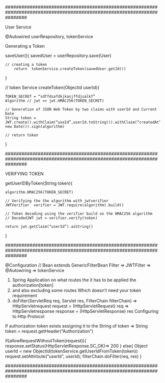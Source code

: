 
########################################################################################################################

User Service

@Autowired userRespository, tokenService



Generating a Token

saveUser(){
savedUser = userRepository.save(User)

	// creating a token 
        return  tokenService.createToken(savedUser.getId())

}

// token Service
createToken(ObjectId userId){

	TOKEN_SECRET = “sdffdsafdkjkasjffdjsalkf”
	Algorithm // jwt => jwt.HMAC256(TOKEN_SECRET)

	// Generation of JSON Web Token by two claims with userId and Current Date
	String token = JWT.create().withClaim(“useId”,userId.toString()).withClaim(“createdAt”, new Date()).sign(algorithm)

	// return token 


}

########################################################################################################################

VERIFYING TOKEN


getUserIDByToken(String token){

	algorithm.HMAC256(TOKEN_SECRET)
	
	// Verifying the the algorithm with jwtverifier
	JWTVerifier  verifier = JWT.require(algorithm).build()

	// Token decoding using the verifier build on the HMAC256 algorithm
	// DecodedJWT jwt = verifier.verify(token)

	return jwt.getClaim(“userId”).asString()
}

########################################################################################################################


@Configuration // Bean  extends GenericFilterBean
Filter => JWTFilter =>
@Autowiring => tokenService
1. Spring Application on what routes the it has to be applied the authorization[token]
2. and also excluding some routes Which doesn’t need your token requirement
3. doFilter(ServletReq req, Servlet res, FilterChain filterChain)
   => HttpServletrequest request = (HttpServletRequest) req
   => HttpServletresponse response = (HttpServletResponse) res
   Configuring to Http Protocol

If authorization token exists assigning it to the String of token
=> String token = request.getHeader(“Authorization”)

if(allowRequestWithoutToken(request)){
response.setStatus(HttpServletResponse.SC_OK)=> 200
}
else{
Object userId = new ObjectId(tokenService.getUserIdFromToken(token))
request.setAttirbute(“userId”, userId);
filterChain.doFilter(req, res)
}

########################################################################################################################

